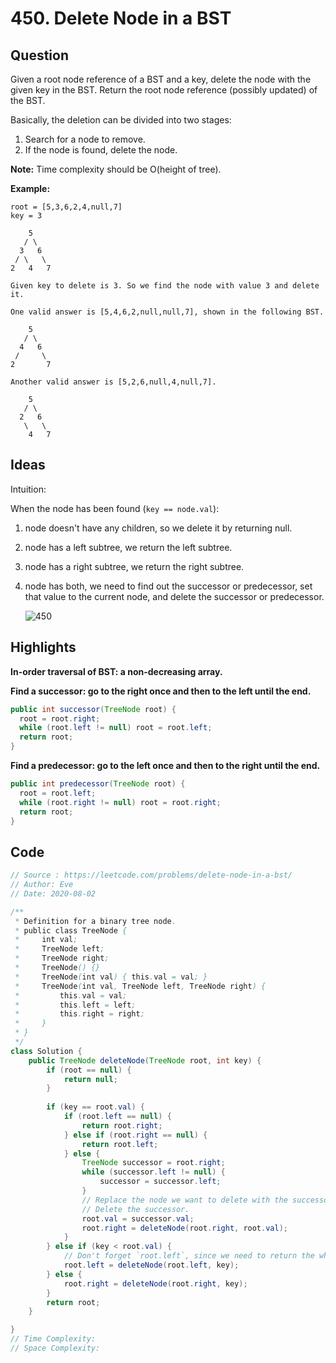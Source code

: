 # 450. Delete Node in a BST

## Question

Given a root node reference of a BST and a key, delete the node with the given key in the BST. Return the root node reference (possibly updated) of the BST.

Basically, the deletion can be divided into two stages:

1. Search for a node to remove.
2. If the node is found, delete the node.

**Note:** Time complexity should be O(height of tree).

**Example:**

```
root = [5,3,6,2,4,null,7]
key = 3

    5
   / \
  3   6
 / \   \
2   4   7

Given key to delete is 3. So we find the node with value 3 and delete it.

One valid answer is [5,4,6,2,null,null,7], shown in the following BST.

    5
   / \
  4   6
 /     \
2       7

Another valid answer is [5,2,6,null,4,null,7].

    5
   / \
  2   6
   \   \
    4   7
```

## Ideas

Intuition:

When the node has been found (`key == node.val`): 

1. node doesn't have any children, so we delete it by returning null.

2. node has a left subtree, we return the left subtree.

3. node has a right subtree, we return the right subtree.

4. node has both, we need to find out the successor or predecessor, set that value to the current node, and delete the successor or predecessor.

   ![450](C:\Users\shenm\Desktop\CS\Leetcode\images\450.png)

## Highlights

**In-order traversal of BST: a non-decreasing array.**

**Find a successor: go to the right once and then to the left until the end.**

```java
public int successor(TreeNode root) {
  root = root.right;
  while (root.left != null) root = root.left;
  return root;
} 
```

 **Find a predecessor: go to the left once and then to the right until the end.**

```java
public int predecessor(TreeNode root) {
  root = root.left;
  while (root.right != null) root = root.right;
  return root;
} 
```

## Code

```java
// Source : https://leetcode.com/problems/delete-node-in-a-bst/
// Author: Eve
// Date: 2020-08-02

/**
 * Definition for a binary tree node.
 * public class TreeNode {
 *     int val;
 *     TreeNode left;
 *     TreeNode right;
 *     TreeNode() {}
 *     TreeNode(int val) { this.val = val; }
 *     TreeNode(int val, TreeNode left, TreeNode right) {
 *         this.val = val;
 *         this.left = left;
 *         this.right = right;
 *     }
 * }
 */
class Solution {
    public TreeNode deleteNode(TreeNode root, int key) {
        if (root == null) {
            return null;
        }
        
        if (key == root.val) {
            if (root.left == null) {
                return root.right;
            } else if (root.right == null) {
                return root.left;
            } else {
                TreeNode successor = root.right;
                while (successor.left != null) {
                    successor = successor.left;
                }
                // Replace the node we want to delete with the successor.
                // Delete the successor.
                root.val = successor.val;
                root.right = deleteNode(root.right, root.val);
            }
        } else if (key < root.val) {
            // Don't forget `root.left`, since we need to return the whole tree.
            root.left = deleteNode(root.left, key);
        } else {
            root.right = deleteNode(root.right, key);
        }
        return root;
    }

}
// Time Complexity:
// Space Complexity:
```

